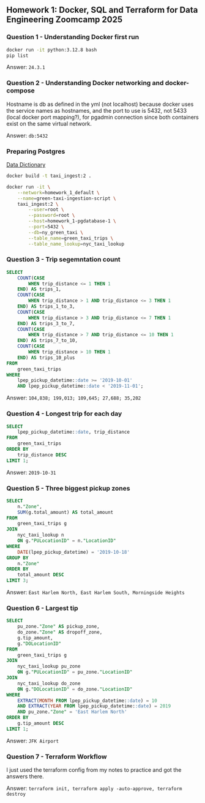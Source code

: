## Homework 1: Docker, SQL and Terraform for Data Engineering Zoomcamp 2025
### Question 1 - Understanding Docker first run

```bash
docker run -it python:3.12.8 bash
pip list
```

Answer: `24.3.1`

### Question 2 - Understanding Docker networking and docker-compose
Hostname is db as defined in the yml (not localhost) because docker uses the service names as hostnames, and the port to use is 5432, not 5433 (local docker port mapping?), for pgadmin connection since both containers exist on the same virtual network.

Answer: `db:5432`

### Preparing Postgres
[Data Dictionary](https://www.nyc.gov/assets/tlc/downloads/pdf/data_dictionary_trip_records_green.pdf)

```bash
docker build -t taxi_ingest:2 .

docker run -it \
	--network=homework_1_default \
	--name=green-taxi-ingestion-script \
	taxi_ingest:2 \
		--user=root \
		--password=root \
		--host=homework_1-pgdatabase-1 \
		--port=5432 \
		--db=ny_green_taxi \
		--table_name=green_taxi_trips \
		--table_name_lookup=nyc_taxi_lookup
```

### Question 3 - Trip segemntation count
```sql
SELECT
    COUNT(CASE 
        WHEN trip_distance <= 1 THEN 1 
    END) AS trips_1,
    COUNT(CASE 
        WHEN trip_distance > 1 AND trip_distance <= 3 THEN 1 
    END) AS trips_1_to_3,
    COUNT(CASE 
        WHEN trip_distance > 3 AND trip_distance <= 7 THEN 1 
    END) AS trips_3_to_7,
    COUNT(CASE 
        WHEN trip_distance > 7 AND trip_distance <= 10 THEN 1 
    END) AS trips_7_to_10,
    COUNT(CASE 
        WHEN trip_distance > 10 THEN 1 
    END) AS trips_10_plus
FROM 
    green_taxi_trips
WHERE 
    lpep_pickup_datetime::date >= '2019-10-01'
    AND lpep_pickup_datetime::date < '2019-11-01';
```

Answer: `104,838; 199,013; 109,645; 27,688; 35,202`

### Question 4 - Longest trip for each day
```sql
SELECT
	lpep_pickup_datetime::date, trip_distance 
FROM
	green_taxi_trips
ORDER BY
	trip_distance DESC
LIMIT 1;
```

Answer: `2019-10-31`

### Question 5 - Three biggest pickup zones
```sql
SELECT
	n."Zone",
	SUM(g.total_amount) AS total_amount
FROM
	green_taxi_trips g
JOIN
	nyc_taxi_lookup n
	ON g."PULocationID" = n."LocationID"
WHERE
	DATE(lpep_pickup_datetime) = '2019-10-18'
GROUP BY
	n."Zone"
ORDER BY
	total_amount DESC
LIMIT 3;
```
Answer: `East Harlem North, East Harlem South, Morningside Heights`

### Question 6 - Largest tip
```sql
SELECT
    pu_zone."Zone" AS pickup_zone,
    do_zone."Zone" AS dropoff_zone,
    g.tip_amount,
    g."DOLocationID"
FROM
    green_taxi_trips g
JOIN
    nyc_taxi_lookup pu_zone
    ON g."PULocationID" = pu_zone."LocationID"
JOIN
    nyc_taxi_lookup do_zone
    ON g."DOLocationID" = do_zone."LocationID"
WHERE
    EXTRACT(MONTH FROM lpep_pickup_datetime::date) = 10
    AND EXTRACT(YEAR FROM lpep_pickup_datetime::date) = 2019
    AND pu_zone."Zone" = 'East Harlem North'
ORDER BY
    g.tip_amount DESC
LIMIT 1;
```

Answer: `JFK Airport`

### Question 7 - Terraform Workflow
I just used the terraform config from my notes to practice and got the answers there.

Answer: `terraform init, terraform apply -auto-approve, terraform destroy`
